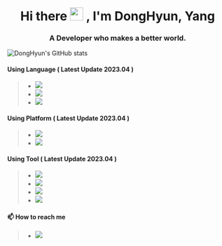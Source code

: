<h1 align="center">Hi there <img src="https://media.giphy.com/media/hvRJCLFzcasrR4ia7z/giphy.gif" width="30px"> , I'm DongHyun, Yang</h1>
<h3 align="center">A Developer who makes a better world.</h3
  
![DongHyun's GitHub stats](https://github-readme-stats.vercel.app/api?username=DGSWDongHyun&show_icons=true&theme=dark)

#### Using Language ( Latest Update 2023.04 ) 
>- <a href='#'><img src="https://img.shields.io/badge/Java-ED8B00?style=for-the-badge&logo=Java&logoColor=white"></a>
>- <a href='#'><img src="https://img.shields.io/badge/Kotlin-0095D5?&style=for-the-badge&logo=kotlin&logoColor=white"></a>
>- <a href='#'><img src="https://img.shields.io/badge/Dart-0175C2?&style=for-the-badge&logo=Dart&logoColor=white"></a>

#### Using Platform ( Latest Update 2023.04 ) 
>- <a href='#'><img src="https://img.shields.io/badge/Android-3DDC84?&style=for-the-badge&logo=Android&logoColor=white"></a>
>- <a href='#'><img src="https://img.shields.io/badge/Flutter-02569B?&style=for-the-badge&logo=Flutter&logoColor=white"></a>

#### Using Tool ( Latest Update 2023.04 ) 
>- <a href='#'><img src="https://img.shields.io/badge/Android Studio-3DDC84?&style=for-the-badge&logo=Android-Studio&logoColor=white"></a>
>- <a href='#'><img src="https://img.shields.io/badge/Firebase-FFCA28?&style=for-the-badge&logo=Firebase&logoColor=white"></a>
>- <a href='#'><img src="https://img.shields.io/badge/Visual Studio Code-007ACC?&style=for-the-badge&logo=Visual Studio Code&logoColor=white"></a>
>- <a href='#'><img src="https://img.shields.io/badge/AWS Amplify-FF9900?&style=for-the-badge&logo=AWS Amplify&logoColor=white"></a>

#### 📫 How to reach me 
>- <a href='#'><img src="https://img.shields.io/badge/ydh665566@naver.com-005FF9?&style=for-the-badge&logo=Mail.ru&logoColor=white"></a>

